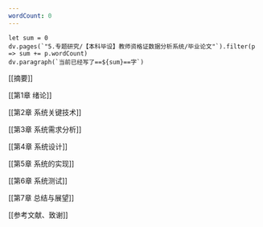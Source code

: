```yaml
---
wordCount: 0
---
```


```dataviewjs
let sum = 0
dv.pages(`"5.专题研究/【本科毕设】教师资格证数据分析系统/毕业论文"`).filter(p => sum += p.wordCount)
dv.paragraph(`当前已经写了==${sum}==字`)
```

[[摘要]]

[[第1章 绪论]]

[[第2章 系统关键技术]]

[[第3章 系统需求分析]]

[[第4章 系统设计]]

[[第5章 系统的实现]]

[[第6章 系统测试]]

[[第7章 总结与展望]]

[[参考文献、致谢]]
